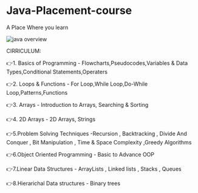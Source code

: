 # Java-Placement-course
A Place Where you learn


![java overview](https://user-images.githubusercontent.com/87108573/190221823-bcd7fe38-a237-400e-a37d-74faf9dd4e3b.png)


CIRRICULUM:

👉1. Basics of Programming 
     - Flowcharts,Pseudocodes,Variables & Data Types,Conditional Statements,Operaters
     
👉2. Loops & Functions
     - For Loop,While Loop,Do-While Loop,Patterns,Functions
     
👉3. Arrays
     - Introduction to Arrays, Searching & Sorting
     
👉4. 2D Arrays
     - 2D Arrays, Strings
     
👉5.Problem Solving Techniques
     -Recursion , Backtracking , Divide And Conquer , Bit Manipulation , Time & Space Complexity ,Greedy Algorithms
     
👉6.Object Oriented Programming
    - Basic to Advance OOP
    
👉7.Linear Data Structures
    - ArrayLists , Linked lists , Stacks , Queues
    
👉8.Hierarichal Data structures
    - Binary trees  
 
